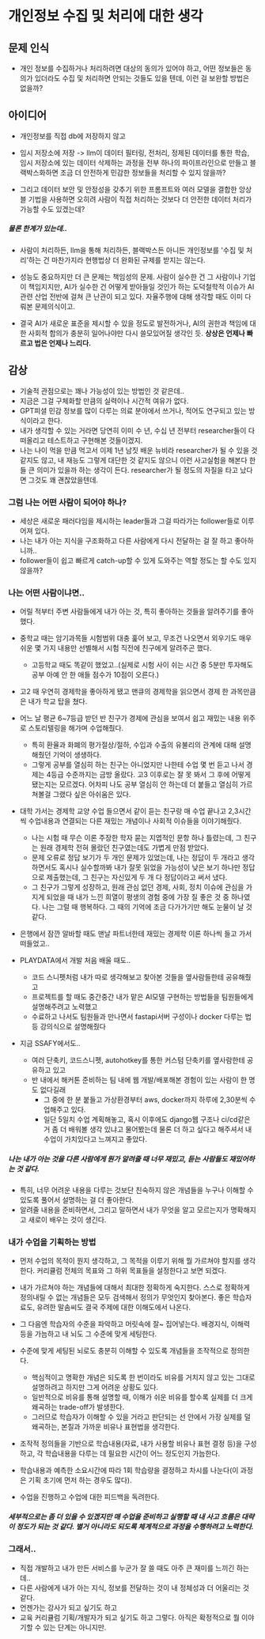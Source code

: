 # 개인정보 수집 및 처리에 대한 생각



## 문제 인식

- 개인 정보를 수집하거나 처리하려면 대상의 동의가 있어야 하고, 어떤 정보들은 동의가 있더라도 수집 및 처리하면 안되는 것들도 있을 텐데, 이런 걸 보완할 방법은 없을까?



## 아이디어

- 개인정보를 직접 db에 저장하지 않고
- 임시 저장소에 저장 -> llm이 데이터 필터링, 전처리, 정제된 데이터를 통한 학습, 임시 저장소에 있는 데이터 삭제하는 과정을 전부 하나의 파이프라인으로 만들고 블랙박스화하면 조금 더 안전하게 민감한 정보들을 처리할 수 있지 않을까?

- 그리고 데이터 보안 및 안정성을 갖추기 위한 프롬프트와 여러 모델을 결합한 앙상블 기법을 사용하면 오히려 사람이 직접 처리하는 것보다 더 안전한 데이터 처리가 가능할 수도 있겠는데?

##### 물론 한계가 있는데..

- 사람이 처리하든, llm을 통해 처리하든, 블랙박스든 아니든 개인정보를 '수집 및 처리'하는 건 마찬가지라 현행법상 더 완화된 규제를 받지는 않는다.
- 성능도 중요하지만 더 큰 문제는 책임성의 문제. 사람이 실수한 건 그 사람이나 기업이 책임지지만, AI가 실수한 건 어떻게 받아들일 것인가 하는 도덕철학적 이슈가 AI 관련 산업 전반에 걸쳐 큰 난관이 되고 있다. 자율주행에 대해 생각할 때도 이미 다뤄본 문제의식이고.

- 결국 AI가 새로운 표준을 제시할 수 있을 정도로 발전하거나, AI의 권한과 책임에 대한 사회적 합의가 충분히 일어나야만 다시 쓸모있어질 생각인 듯. **상상은 언제나 빠르고 법은 언제나 느리다.**



## 감상

- 기술적 관점으로는 꽤나 가능성이 있는 방법인 것 같은데..
- 지금은 그걸 구체화할 만큼의 실력이나 시간적 여유가 없다.
- GPT피셜 민감 정보를 많이 다루는 의료 분야에서 쓰거나, 적어도 연구되고 있는 방식이라고 한다.
- 내가 생각할 수 있는 거라면 당연히 이미 수 년, 수십 년 전부터 researcher들이 다 떠올리고 테스트하고 구현해본 것들이겠지.
- 나는 나이 먹을 만큼 먹고서 이제 1년 남짓 배운 뉴비라 researcher가 될 수 있을 것 같지도 않고, 내 재능도 그렇게 대단한 것 같지도 않으니 이런 사고실험을 해본다 한들 큰 의미가 있을까 하는 생각이 든다. researcher가 될 정도의 자질을 타고 났다면 그것도 꽤 괜찮았을텐데.



### 그럼 나는 어떤 사람이 되어야 하나?

- 세상은 새로운 패러다임을 제시하는 leader들과 그걸 따라가는 follower들로 이루어져 있다.
- 나는 내가 아는 지식을 구조화하고 다른 사람에게 다시 전달하는 걸 잘 하고 좋아하니까..
- follower들이 쉽고 빠르게 catch-up할 수 있게 도와주는 역할 정도는 할 수도 있지 않을까?



### 나는 어떤 사람이냐면..

- 어릴 적부터 주변 사람들에게 내가 아는 것, 특히 좋아하는 것들을 알려주기를 좋아했다.
- 중학교 때는 암기과목들 시험범위 대충 훑어 보고, 무조건 나오면서 외우기도 매우 쉬운 몇 가지 내용만 선별해서 시험 직전에 친구에게 알려주곤 했다.
  - 고등학교 때도 똑같이 했었고..(실제로 시험 사이 쉬는 시간 중 5분만 투자해도 공부 아예 안 한 애들 점수가 10점이 오른다.)

- 고2 때 우연히 경제학을 좋아하게 됐고 맨큐의 경제학을 읽으면서 경제 한 과목만큼은 내가 학교 탑을 쳤다.
- 어느 날 평균 6~7등급 받던 반 친구가 경제에 관심을 보여서 쉽고 재밌는 내용 위주로 스토리텔링을 해가며 수업해줬다.
  - 특히 환율과 화폐의 평가절상/절하, 수입과 수출의 유불리의 관계에 대해 설명해줬던 기억이 생생하다.
  - 그렇게 공부를 열심히 하는 친구는 아니었지만 나한테 수업 몇 번 듣고 나서 경제는 4등급 수준까지는 금방 올랐다. 고3 이후로는 잘 못 봐서 그 후에 어떻게 됐는지는 모르겠다. 어차피 나도 공부 열심히 안 하는데 더 붙들고 열심히 가르쳐볼걸 그랬다 싶은 아쉬움은 있다.

- 대학 가서는 경제학 교양 수업 들으면서 같이 듣는 친구랑 매 수업 끝나고 2,3시간씩 수업내용과 연결되는 다른 재밌는 개념이나 사회적 이슈들을 이야기해줬다.
  - 나는 시험 때 무슨 이론 주장한 학자 묻는 지엽적인 문항 하나 틀렸는데, 그 친구는 원래 경제학 전혀 몰랐던 친구였는데도 가볍게 만점 받았다.
  - 문제 오류로 정답 보기가 두 개인 문제가 있었는데, 나는 정답이 두 개라고 생각하면서도 혹시나 실수할까봐 내가 잘못 읽었을 가능성이 낮은 보기 하나만 정답으로 제출했는데, 그 친구는 자신있게 두 개 다 정답이라고 써서 냈다.
  - 그 친구가 그렇게 성장하고, 원래 관심 없던 경제, 사회, 정치 이슈에 관심을 가지게 되었을 때 내가 느낀 희열이 평생의 경험 중에 가장 질 좋은 것 중 하나였다. 나는 그럴 때 행복하다. 그 때의 기억에 조금 다가가기만 해도 눈물이 날 것 같다.
- 은행에서 잠깐 알바할 때도 맨날 파트너한테 재밌는 경제학 이론 하나씩 들고 가서 떠들었고..

- PLAYDATA에서 개발 처음 배울 때도..
  - 코드 스니펫처럼 내가 따로 생각해보고 찾아본 것들을 옆사람들한테 공유해줬고
  - 프로젝트를 할 때도 중간중간 내가 맡은 AI모델 구현하는 방법들을 팀원들에게 설명해주려고 노력했고
  - 수료하고 나서도 팀원들과 만나면서 fastapi서버 구성이나 docker 다루는 법 등 강의식으로 설명해줬다
- 지금 SSAFY에서도..
  - 여러 단축키, 코드스니펫, autohotkey를 통한 커스텀 단축키를 옆사람한테 공유하고 있고
  - 반 내에서 해커톤 준비하는 팀 내에 웹 개발/배포해본 경험이 있는 사람이 한 명도 없다길래
    - 그 중에 한 분 붙들고 가상환경부터 aws, docker까지 하루에 2,30분씩 수업해주고 있다.
    - 일단 5일치 수업 계획해놓고, 혹시 이후에도 django웹 구조나 ci/cd같은 거 좀 더 배워볼 생각 있냐고 물어봤는데 물론 더 하고 싶다고 해주셔서 내 수업이 가치있다고 느껴지고 좋았다.

##### 나는 내가 아는 것을 다른 사람에게 뭔가 알려줄 때 너무 재밌고, 듣는 사람들도 재밌어하는 것 같다.

- 특히, 너무 어려운 내용을 다루는 것보단 친숙하지 않은 개념들을 누구나 이해할 수 있도록 풀어서 설명하는 걸 더 좋아한다.
- 알려줄 내용을 준비하면서, 그리고 말하면서 내가 무엇을 알고 모르는지가 명확해지고 새로이 배우는 것이 생긴다.

### 내가 수업을 기획하는 방법

- 먼저 수업의 목적이 뭔지 생각하고, 그 목적을 이루기 위해 뭘 가르쳐야 할지를 생각한다. 커리큘럼 전체의 목표와 그 하위 목표들을 설정한다고 보면 되겠다.
- 내가 가르쳐야 하는 개념들에 대해서 최대한 정확하게 숙지한다. 스스로 정확하게 정의내릴 수 없는 개념들은 모두 검색해서 정의가 무엇인지 찾아본다. 좋은 학습자료도, 유려한 말솜씨도 결국 주제에 대한 이해도에서 나온다.

- 그 다음엔 학습자의 수준을 파악하고 머릿속에 잘~ 집어넣는다. 배경지식, 이해력 등을 가늠하고 내 뇌도 그 수준에 맞게 세팅한다.
- 수준에 맞게 세팅된 뇌로도 충분히 이해할 수 있도록 개념들을 조작적으로 정의한다.
  - 핵심적이고 명확한 개념은 되도록 한 번이라도 비유를 거치지 않고 있는 그대로 설명하려고 하지만 그게 어려운 상황도 있다.
  - 일반적으로 비유를 통해 설명할 때, 이해가 쉬운 비유를 할수록 실제를 더 크게 왜곡하는 trade-off가 발생한다.
  - 그러므로 학습자가 이해할 수 있을 거라고 판단되는 선 안에서 가장 실제를 덜 왜곡하는, 본질과 가까운 비유나 표현법을 생각한다.

- 조작적 정의들을 기반으로 학습내용(자료, 내가 사용할 비유나 표현 결정 등)을 구성하고, 각 학습내용을 다루는 데 필요한 시간이 어느 정도인지 가늠한다.
- 학습내용과 예측한 소요시간에 따라 1회 학습량을 결정하고 차시를 나눈다(이 과정은 기획 초기에 먼저 하는 경우도 많다).
- 수업을 진행하고 수업에 대한 피드백을 독려한다.

##### 세부적으로는 좀 더 있을 수 있겠지만 매 수업을 준비하고 실행할 때 내 사고 흐름은 대략 이 정도가 되는 것 같다. 별거 아니라도 되도록 체계적으로 과정을 수행하려고 노력한다.



### 그래서..

- 직접 개발하고 내가 만든 서비스를 누군가 잘 쓸 때도 아주 큰 재미를 느끼긴 하는데..
- 다른 사람에게 내가 아는 지식, 정보를 전달하는 것이 내 정체성과 더 어울리는 것 같다.
- 언젠가는 강사가 되고 싶기도 하고
- 교육 커리큘럼 기획/개발자가 되고 싶기도 하고 그렇다. 아직은 확정적으로 뭘 이야기할 수 있는 단계는 아니지만.